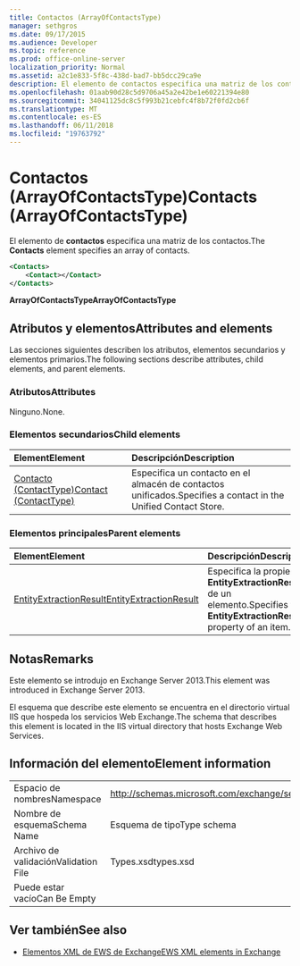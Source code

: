 ```yaml
---
title: Contactos (ArrayOfContactsType)
manager: sethgros
ms.date: 09/17/2015
ms.audience: Developer
ms.topic: reference
ms.prod: office-online-server
localization_priority: Normal
ms.assetid: a2c1e833-5f8c-438d-bad7-bb5dcc29ca9e
description: El elemento de contactos especifica una matriz de los contactos.
ms.openlocfilehash: 01aab90d28c5d9706a45a2e42be1e60221394e80
ms.sourcegitcommit: 34041125dc8c5f993b21cebfc4f8b72f0fd2cb6f
ms.translationtype: MT
ms.contentlocale: es-ES
ms.lasthandoff: 06/11/2018
ms.locfileid: "19763792"
---
```

# <a name="contacts-arrayofcontactstype"></a><span data-ttu-id="c1ea5-103">Contactos (ArrayOfContactsType)</span><span class="sxs-lookup"><span data-stu-id="c1ea5-103">Contacts (ArrayOfContactsType)</span></span>

<span data-ttu-id="c1ea5-104">El elemento de **contactos** especifica una matriz de los contactos.</span><span class="sxs-lookup"><span data-stu-id="c1ea5-104">The **Contacts** element specifies an array of contacts.</span></span> 
  
```XML
<Contacts>
    <Contact></Contact>
</Contacts>
```

 <span data-ttu-id="c1ea5-105">**ArrayOfContactsType**</span><span class="sxs-lookup"><span data-stu-id="c1ea5-105">**ArrayOfContactsType**</span></span>
## <a name="attributes-and-elements"></a><span data-ttu-id="c1ea5-106">Atributos y elementos</span><span class="sxs-lookup"><span data-stu-id="c1ea5-106">Attributes and elements</span></span>

<span data-ttu-id="c1ea5-107">Las secciones siguientes describen los atributos, elementos secundarios y elementos primarios.</span><span class="sxs-lookup"><span data-stu-id="c1ea5-107">The following sections describe attributes, child elements, and parent elements.</span></span>
  
### <a name="attributes"></a><span data-ttu-id="c1ea5-108">Atributos</span><span class="sxs-lookup"><span data-stu-id="c1ea5-108">Attributes</span></span>

<span data-ttu-id="c1ea5-109">Ninguno.</span><span class="sxs-lookup"><span data-stu-id="c1ea5-109">None.</span></span>
  
### <a name="child-elements"></a><span data-ttu-id="c1ea5-110">Elementos secundarios</span><span class="sxs-lookup"><span data-stu-id="c1ea5-110">Child elements</span></span>

|<span data-ttu-id="c1ea5-111">**Element**</span><span class="sxs-lookup"><span data-stu-id="c1ea5-111">**Element**</span></span>|<span data-ttu-id="c1ea5-112">**Descripción**</span><span class="sxs-lookup"><span data-stu-id="c1ea5-112">**Description**</span></span>|
|:-----|:-----|
|[<span data-ttu-id="c1ea5-113">Contacto (ContactType)</span><span class="sxs-lookup"><span data-stu-id="c1ea5-113">Contact (ContactType)</span></span>](contact-contacttype.md) <br/> |<span data-ttu-id="c1ea5-114">Especifica un contacto en el almacén de contactos unificados.</span><span class="sxs-lookup"><span data-stu-id="c1ea5-114">Specifies a contact in the Unified Contact Store.</span></span>  <br/> |
   
### <a name="parent-elements"></a><span data-ttu-id="c1ea5-115">Elementos principales</span><span class="sxs-lookup"><span data-stu-id="c1ea5-115">Parent elements</span></span>

|<span data-ttu-id="c1ea5-116">**Element**</span><span class="sxs-lookup"><span data-stu-id="c1ea5-116">**Element**</span></span>|<span data-ttu-id="c1ea5-117">**Descripción**</span><span class="sxs-lookup"><span data-stu-id="c1ea5-117">**Description**</span></span>|
|:-----|:-----|
|[<span data-ttu-id="c1ea5-118">EntityExtractionResult</span><span class="sxs-lookup"><span data-stu-id="c1ea5-118">EntityExtractionResult</span></span>](entityextractionresult.md) <br/> |<span data-ttu-id="c1ea5-119">Especifica la propiedad **EntityExtractionResult** de un elemento.</span><span class="sxs-lookup"><span data-stu-id="c1ea5-119">Specifies the **EntityExtractionResult** property of an item.</span></span>  <br/> |
   
## <a name="remarks"></a><span data-ttu-id="c1ea5-120">Notas</span><span class="sxs-lookup"><span data-stu-id="c1ea5-120">Remarks</span></span>

<span data-ttu-id="c1ea5-121">Este elemento se introdujo en Exchange Server 2013.</span><span class="sxs-lookup"><span data-stu-id="c1ea5-121">This element was introduced in Exchange Server 2013.</span></span>
  
<span data-ttu-id="c1ea5-122">El esquema que describe este elemento se encuentra en el directorio virtual IIS que hospeda los servicios Web Exchange.</span><span class="sxs-lookup"><span data-stu-id="c1ea5-122">The schema that describes this element is located in the IIS virtual directory that hosts Exchange Web Services.</span></span>
  
## <a name="element-information"></a><span data-ttu-id="c1ea5-123">Información del elemento</span><span class="sxs-lookup"><span data-stu-id="c1ea5-123">Element information</span></span>

|||
|:-----|:-----|
|<span data-ttu-id="c1ea5-124">Espacio de nombres</span><span class="sxs-lookup"><span data-stu-id="c1ea5-124">Namespace</span></span>  <br/> |http://schemas.microsoft.com/exchange/services/2006/types  <br/> |
|<span data-ttu-id="c1ea5-125">Nombre de esquema</span><span class="sxs-lookup"><span data-stu-id="c1ea5-125">Schema Name</span></span>  <br/> |<span data-ttu-id="c1ea5-126">Esquema de tipo</span><span class="sxs-lookup"><span data-stu-id="c1ea5-126">Type schema</span></span>  <br/> |
|<span data-ttu-id="c1ea5-127">Archivo de validación</span><span class="sxs-lookup"><span data-stu-id="c1ea5-127">Validation File</span></span>  <br/> |<span data-ttu-id="c1ea5-128">Types.xsd</span><span class="sxs-lookup"><span data-stu-id="c1ea5-128">types.xsd</span></span>  <br/> |
|<span data-ttu-id="c1ea5-129">Puede estar vacío</span><span class="sxs-lookup"><span data-stu-id="c1ea5-129">Can Be Empty</span></span>  <br/> ||
   
## <a name="see-also"></a><span data-ttu-id="c1ea5-130">Ver también</span><span class="sxs-lookup"><span data-stu-id="c1ea5-130">See also</span></span>



- [<span data-ttu-id="c1ea5-131">Elementos XML de EWS de Exchange</span><span class="sxs-lookup"><span data-stu-id="c1ea5-131">EWS XML elements in Exchange</span></span>](ews-xml-elements-in-exchange.md)

